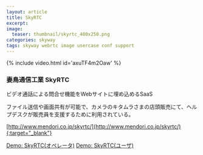 ```yaml
---
layout: article
title: SkyRTC
excerpt: 
image:
  teaser: thumbnail/skyrtc_400x250.png
categories: skyway
tags: skyway webrtc image usercase conf support
---
```


{% include video.html id='axuTF4m2Oaw' %}

### 妻鳥通信工業 SkyRTC

ビデオ通話による問合せ機能をWebサイトに埋め込めるSaaS

ファイル送信や画面共有が可能で、カメラのキタムラさまの店頭販売にて、ヘルプデスクが販売員を支援するために利用されている。

[http://www.mendori.co.jp/skyrtc/](http://www.mendori.co.jp/skyrtc/){:target="_blank"}

<a href="https://skyrtc1.jp/SkyRTC/OP0007/" target="_blank" class="btn-info">Demo: SkyRTC(オペレータ)</a>
<a href="http://www.mendori.co.jp/ntt.html" target="_blank" class="btn-info">Demo: SkyRTC(ユーザ)</a>
